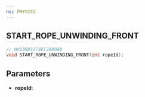 ```yaml
---
ns: PHYSICS
---
```

## START_ROPE_UNWINDING_FRONT

```c
// 0x538D1179EC1AA9A9
void START_ROPE_UNWINDING_FRONT(int ropeId);
```

## Parameters
* **ropeId**:
